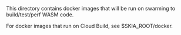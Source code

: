 This directory contains docker images that will be run on swarming to
build/test/perf WASM code.

For docker images that run on Cloud Build, see $SKIA_ROOT/docker.
